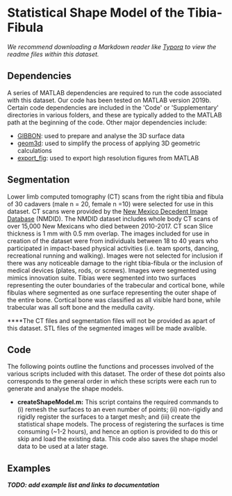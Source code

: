 # Statistical Shape Model of the Tibia-Fibula

*We recommend downloading a Markdown reader like [Typora](https://typora.io/) to view the readme files within this dataset.*



## Dependencies

A series of MATLAB dependencies are required to run the code associated with this dataset. Our code has been tested on MATLAB version 2019b. Certain code dependencies are included in the 'Code' or 'Supplementary' directories in various folders, and these are typically added to the MATLAB path at the beginning of the code. Other major dependencies include:

- [GIBBON](https://www.gibboncode.org/): used to prepare and analyse the 3D surface data
- [geom3d](https://au.mathworks.com/matlabcentral/fileexchange/24484-geom3d): used to simplify the process of applying 3D geometric calculations
- [export_fig](https://au.mathworks.com/matlabcentral/fileexchange/23629-export_fig): used to export high resolution figures from MATLAB



## Segmentation

Lower limb computed tomography (CT) scans from the right tibia and fibula of 30 cadavers (male n = 20, female n =10) were selected for use in this dataset. CT scans were provided by the [New Mexico Decedent Image Database](https://nmdid.unm.edu/) (NMDID). The NMDID dataset includes whole body CT scans of over 15,000 New Mexicans who died between 2010-2017. CT scan Slice thickness is 1 mm with 0.5 mm overlap. The images included for use in creation of the dataset were from individuals between 18 to 40 years who participated in impact-based physical activities (i.e. team sports, dancing, recreational running and walking). Images were not selected for inclusion if there was any noticeable damage to the right tibia-fibula or the inclusion of medical devices (plates, rods, or screws). Images were segmented using mimics innovation suite.
Tibias were segmented into two surfaces representing the outer boundaries of the trabecular and cortical bone, while fibulas where segmented as one surface representing the outer shape of the entire bone. Cortical bone was classified as all visible hard bone, while trabecular was all soft bone and the medulla cavity. 

****The CT files and segmentation files will not be provided as apart of this dataset. STL files of the segmented images will be made avalible.

## Code

The following points outline the functions and processes involved of the various scripts included with this dataset. The order of these dot points also corresponds to the general order in which these scripts were each run to generate and analyse the shape models.

- **createShapeModel.m:** This script contains the required commands to (i) remesh the surfaces to an even number of points; (ii) non-rigidly and rigidly register the surfaces to a target mesh; and (iii) create the statistical shape models. The process of registering the surfaces is time consuming (~1-2 hours), and hence an option is provided to do this or skip and load the existing data. This code also saves the shape model data to be used at a later stage.



## Examples

***TODO: add example list and links to documentation***
